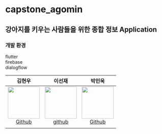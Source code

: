 # capstone_agomin


## 강아지를 키우는 사람들을 위한 종합 정보 Application

### 개발 환경  
flutter  
firebase  
dialogflow  




| 김현우 | 이선재 | 박민욱 |
| :---: | :---: | :---: |
|<img src ="../capstone/image/hyeonwoo.png" width=100><br>[Github](https://github.com/KimHyeonWoo-kor) | <img src ="../capstone/image/seonjae.jpg" width=100><br>[github](https://github.com/Sunjae95) | <img src="../capstone/image/minwook.png" width=100><br>[Github](https://github.com/pmw0303) |  
| | |





